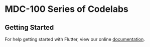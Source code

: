 # MDC-100 Series of Codelabs

## Getting Started

For help getting started with Flutter, view our online
[documentation](https://flutter.io/).